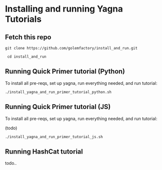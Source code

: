 # Installing and running Yagna Tutorials


## Fetch this repo

```git clone https://github.com/golemfactory/install_and_run.git```

``` cd install_and_run```

## Running Quick Primer tutorial (Python)

To install all pre-reqs, set up yagna, run everything needed, and run tutorial:

```./install_yagna_and_run_primer_tutorial_python.sh```

## Running Quick Primer tutorial (JS)

To install all pre-reqs, set up yagna, run everything needed, and run tutorial:

(todo)

```./install_yagna_and_run_primer_tutorial_js.sh```



## Running HashCat tutorial

todo..

